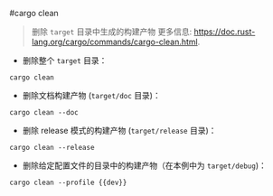 #cargo clean

> 删除 `target` 目录中生成的构建产物
> 更多信息: <https://doc.rust-lang.org/cargo/commands/cargo-clean.html>.

- 删除整个 `target` 目录：

`cargo clean`

- 删除文档构建产物 (`target/doc` 目录)：

`cargo clean --doc`

- 删除 release 模式的构建产物 (`target/release` 目录)：

`cargo clean --release`

- 删除给定配置文件的目录中的构建产物（在本例中为 `target/debug`)：

`cargo clean --profile {{dev}}`
